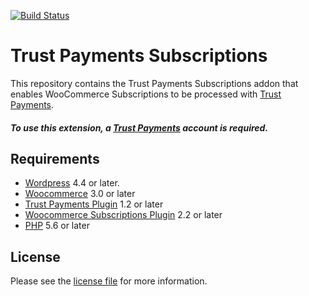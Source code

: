 [![Build Status](https://travis-ci.org/TrustPayments/woocommerce-subscription.svg?branch=master)](https://travis-ci.org/TrustPayments/woocommerce-subscription)

# Trust Payments Subscriptions
This repository contains the Trust Payments Subscriptions addon that enables WooCommerce Subscriptions to be processed with [Trust Payments](https://www.trustpayments.com/).

##### To use this extension, a [Trust Payments](https://ep.trustpayments.com/user/signup) account is required.

## Requirements

* [Wordpress](https://wordpress.org/) 4.4 or later.
* [Woocommerce](https://woocommerce.com/) 3.0 or later
* [Trust Payments Plugin](../../../woocommerce/) 1.2 or later
* [Woocommerce Subscriptions Plugin](https://woocommerce.com/products/woocommerce-subscriptions/) 2.2 or later
* [PHP](http://php.net/) 5.6 or later

## License

Please see the [license file](https://github.com/TrustPayments/woocommerce-subscription/blob/1.1.2/LICENSE) for more information.

